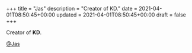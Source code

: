 +++
title = "Jas"
description = "Creator of KD."
date = 2021-04-01T08:50:45+00:00
updated = 2021-04-01T08:50:45+00:00
draft = false
+++

Creator of **KD**.

[@Jas](https://kd.ms)
